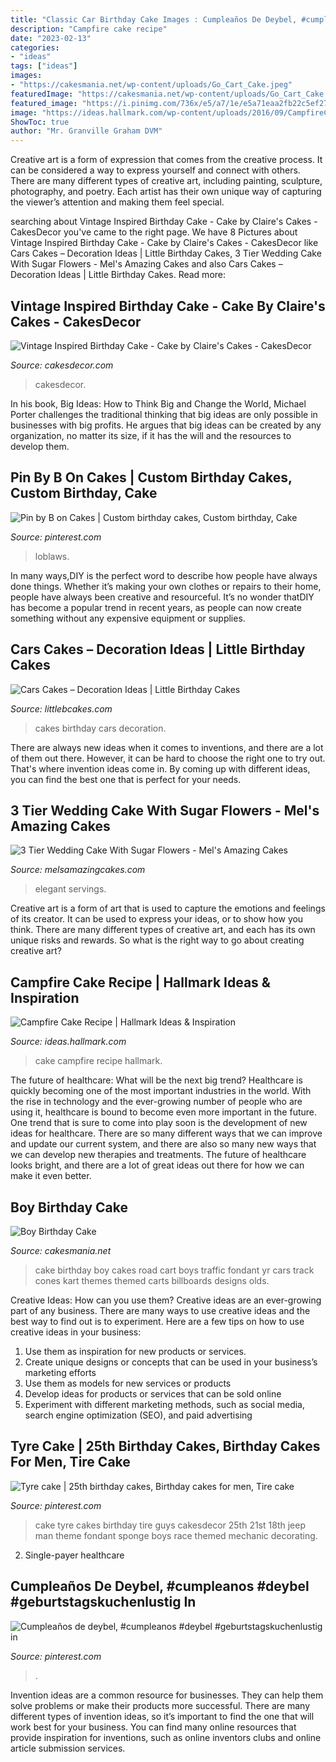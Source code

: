 ```yaml
---
title: "Classic Car Birthday Cake Images : Cumpleaños De Deybel, #cumpleanos #deybel #geburtstagskuchenlustig In"
description: "Campfire cake recipe"
date: "2023-02-13"
categories:
- "ideas"
tags: ["ideas"]
images:
- "https://cakesmania.net/wp-content/uploads/Go_Cart_Cake.jpeg"
featuredImage: "https://cakesmania.net/wp-content/uploads/Go_Cart_Cake.jpeg"
featured_image: "https://i.pinimg.com/736x/e5/a7/1e/e5a71eaa2fb22c5ef275e7fd910f5d3b.jpg"
image: "https://ideas.hallmark.com/wp-content/uploads/2016/09/CampfireCake600x600.jpg"
ShowToc: true
author: "Mr. Granville Graham DVM"
---
```



Creative art is a form of expression that comes from the creative process. It can be considered a way to express yourself and connect with others. There are many different types of creative art, including painting, sculpture, photography, and poetry. Each artist has their own unique way of capturing the viewer’s attention and making them feel special.

	

		
searching about Vintage Inspired Birthday Cake - Cake by Claire&#039;s Cakes - CakesDecor you've came to the right page. We have 8 Pictures about Vintage Inspired Birthday Cake - Cake by Claire&#039;s Cakes - CakesDecor like Cars Cakes – Decoration Ideas | Little Birthday Cakes, 3 Tier Wedding Cake With Sugar Flowers - Mel&#039;s Amazing Cakes and also Cars Cakes – Decoration Ideas | Little Birthday Cakes. Read more:
		
    
## Vintage Inspired Birthday Cake - Cake By Claire&#039;s Cakes - CakesDecor

<img loading=lazy src="https://pic.cakesdecor.com/m/pudqyge3fzeionlg2qqs.jpg" onerror="this.onerror=null;this.src='https://tse2.mm.bing.net/th?id=OIP.Y6ditzB9zan8liZo7knGBQHaMQ&amp;pid=15.1';" alt="Vintage Inspired Birthday Cake - Cake by Claire&#039;s Cakes - CakesDecor">

_Source: cakesdecor.com_

>cakesdecor. 

	

In his book, Big Ideas: How to Think Big and Change the World, Michael Porter challenges the traditional thinking that big ideas are only possible in businesses with big profits. He argues that big ideas can be created by any organization, no matter its size, if it has the will and the resources to develop them.

    
## Pin By B On Cakes | Custom Birthday Cakes, Custom Birthday, Cake

<img loading=lazy src="https://i.pinimg.com/736x/e5/a7/1e/e5a71eaa2fb22c5ef275e7fd910f5d3b.jpg" onerror="this.onerror=null;this.src='https://tse1.mm.bing.net/th?id=OIP.ZjlQBgforyCcgKy2fc1xYwHaNK&amp;pid=15.1';" alt="Pin by B on Cakes | Custom birthday cakes, Custom birthday, Cake">

_Source: pinterest.com_

>loblaws. 

	

In many ways,DIY is the perfect word to describe how people have always done things. Whether it’s making your own clothes or repairs to their home, people have always been creative and resourceful. It’s no wonder thatDIY has become a popular trend in recent years, as people can now create something without any expensive equipment or supplies.

    
## Cars Cakes – Decoration Ideas | Little Birthday Cakes

<img loading=lazy src="http://www.littlebcakes.com/wp-content/uploads/2014/01/Cars-Birthday-Cakes-685x1024.jpg" onerror="this.onerror=null;this.src='https://tse3.mm.bing.net/th?id=OIP.IacECaDnvIg0Qy4odNWu0QHaLE&amp;pid=15.1';" alt="Cars Cakes – Decoration Ideas | Little Birthday Cakes">

_Source: littlebcakes.com_

>cakes birthday cars decoration. 

	

There are always new ideas when it comes to inventions, and there are a lot of them out there. However, it can be hard to choose the right one to try out. That's where invention ideas come in. By coming up with different ideas, you can find the best one that is perfect for your needs.

    
## 3 Tier Wedding Cake With Sugar Flowers - Mel&#039;s Amazing Cakes

<img loading=lazy src="https://www.melsamazingcakes.com/wp-content/uploads/2018/11/8D70904A-4452-400D-ABEC-70B9843E873A-768x1024.jpeg" onerror="this.onerror=null;this.src='https://tse3.mm.bing.net/th?id=OIP.msNTR6HRt3zzuzFKHKJyIQHaJ4&amp;pid=15.1';" alt="3 Tier Wedding Cake With Sugar Flowers - Mel&#039;s Amazing Cakes">

_Source: melsamazingcakes.com_

>elegant servings. 

	

Creative art is a form of art that is used to capture the emotions and feelings of its creator. It can be used to express your ideas, or to show how you think. There are many different types of creative art, and each has its own unique risks and rewards. So what is the right way to go about creating creative art?

    
## Campfire Cake Recipe | Hallmark Ideas &amp; Inspiration

<img loading=lazy src="https://ideas.hallmark.com/wp-content/uploads/2016/09/CampfireCake600x600.jpg" onerror="this.onerror=null;this.src='https://tse4.mm.bing.net/th?id=OIP.8ehZCUc1ZrEO-NeHZj_6AQHaHa&amp;pid=15.1';" alt="Campfire Cake Recipe | Hallmark Ideas &amp; Inspiration">

_Source: ideas.hallmark.com_

>cake campfire recipe hallmark. 

	

The future of healthcare: What will be the next big trend?
Healthcare is quickly becoming one of the most important industries in the world. With the rise in technology and the ever-growing number of people who are using it, healthcare is bound to become even more important in the future. One trend that is sure to come into play soon is the development of new ideas for healthcare. There are so many different ways that we can improve and update our current system, and there are also so many new ways that we can develop new therapies and treatments. The future of healthcare looks bright, and there are a lot of great ideas out there for how we can make it even better.

    
## Boy Birthday Cake

<img loading=lazy src="https://cakesmania.net/wp-content/uploads/Go_Cart_Cake.jpeg" onerror="this.onerror=null;this.src='https://tse2.mm.bing.net/th?id=OIP.GdLUd2DclDj24ocWXoB-4gHaJ4&amp;pid=15.1';" alt="Boy Birthday Cake">

_Source: cakesmania.net_

>cake birthday boy cakes road cart boys traffic fondant yr cars track cones kart themes themed carts billboards designs olds. 

	

Creative Ideas: How can you use them?
Creative ideas are an ever-growing part of any business. There are many ways to use creative ideas and the best way to find out is to experiment. Here are a few tips on how to use creative ideas in your business:
1. Use them as inspiration for new products or services.
2. Create unique designs or concepts that can be used in your business’s marketing efforts  
3. Use them as models for new services or products 
4. Develop ideas for products or services that can be sold online 
5. Experiment with different marketing methods, such as social media, search engine optimization (SEO), and paid advertising 

    
## Tyre Cake | 25th Birthday Cakes, Birthday Cakes For Men, Tire Cake

<img loading=lazy src="https://i.pinimg.com/736x/7a/5d/6a/7a5d6abe24d21ff47d8bae42f56d7c59.jpg" onerror="this.onerror=null;this.src='https://tse3.mm.bing.net/th?id=OIP.eLx_d3kyR59N1bpbkUh0pAHaJ4&amp;pid=15.1';" alt="Tyre cake | 25th birthday cakes, Birthday cakes for men, Tire cake">

_Source: pinterest.com_

>cake tyre cakes birthday tire guys cakesdecor 25th 21st 18th jeep man theme fondant sponge boys race themed mechanic decorating. 

	

2. Single-payer healthcare

    
## Cumpleaños De Deybel, #cumpleanos #deybel #geburtstagskuchenlustig In

<img loading=lazy src="https://i.pinimg.com/736x/0a/a1/26/0aa1268635cebde150742314d542e5f7.jpg" onerror="this.onerror=null;this.src='https://tse2.mm.bing.net/th?id=OIP.XjG2olqkdu9HRiBzU9Z18gHaJ3&amp;pid=15.1';" alt="Cumpleaños de deybel, #cumpleanos #deybel #geburtstagskuchenlustig in">

_Source: pinterest.com_

>. 

	

Invention ideas are a common resource for businesses. They can help them solve problems or make their products more successful. There are many different types of invention ideas, so it’s important to find the one that will work best for your business. You can find many online resources that provide inspiration for inventions, such as online inventors clubs and online article submission services.

